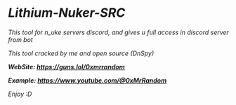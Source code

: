 # *Lithium-Nuker-SRC*

*This tool for n_uke servers discord, and gives u full access in discord server from bot*

*This tool cracked by me and open source (DnSpy)*

***WebSite: https://guns.lol/0xmrrandom***

***Example: https://www.youtube.com/@0xMrRandom***

*Enjoy :D*
